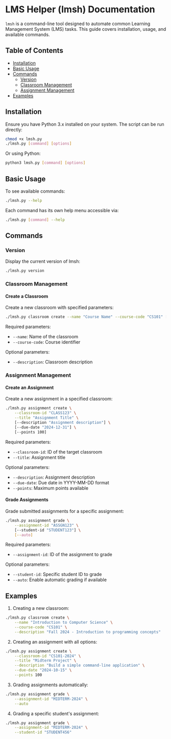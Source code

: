 # LMS Helper (lmsh) Documentation

`lmsh` is a command-line tool designed to automate common Learning Management System (LMS) tasks. This guide covers installation, usage, and available commands.

## Table of Contents
- [Installation](#installation)
- [Basic Usage](#basic-usage)
- [Commands](#commands)
  - [Version](#version)
  - [Classroom Management](#classroom-management)
  - [Assignment Management](#assignment-management)
- [Examples](#examples)

## Installation

Ensure you have Python 3.x installed on your system. The script can be run directly:

```bash
chmod +x lmsh.py
./lmsh.py [command] [options]
```

Or using Python:

```bash
python3 lmsh.py [command] [options]
```

## Basic Usage

To see available commands:
```bash
./lmsh.py --help
```

Each command has its own help menu accessible via:
```bash
./lmsh.py [command] --help
```

## Commands

### Version
Display the current version of lmsh:
```bash
./lmsh.py version
```

### Classroom Management

#### Create a Classroom
Create a new classroom with specified parameters:
```bash
./lmsh.py classroom create --name "Course Name" --course-code "CS101" [--description "Course description"]
```

Required parameters:
- `--name`: Name of the classroom
- `--course-code`: Course identifier

Optional parameters:
- `--description`: Classroom description

### Assignment Management

#### Create an Assignment
Create a new assignment in a specified classroom:
```bash
./lmsh.py assignment create \
    --classroom-id "CLASS123" \
    --title "Assignment Title" \
    [--description "Assignment description"] \
    [--due-date "2024-12-31"] \
    [--points 100]
```

Required parameters:
- `--classroom-id`: ID of the target classroom
- `--title`: Assignment title

Optional parameters:
- `--description`: Assignment description
- `--due-date`: Due date in YYYY-MM-DD format
- `--points`: Maximum points available

#### Grade Assignments
Grade submitted assignments for a specific assignment:
```bash
./lmsh.py assignment grade \
    --assignment-id "ASSGN123" \
    [--student-id "STUDENT123"] \
    [--auto]
```

Required parameters:
- `--assignment-id`: ID of the assignment to grade

Optional parameters:
- `--student-id`: Specific student ID to grade
- `--auto`: Enable automatic grading if available

## Examples

1. Creating a new classroom:
```bash
./lmsh.py classroom create \
    --name "Introduction to Computer Science" \
    --course-code "CS101" \
    --description "Fall 2024 - Introduction to programming concepts"
```

2. Creating an assignment with all options:
```bash
./lmsh.py assignment create \
    --classroom-id "CS101-2024" \
    --title "Midterm Project" \
    --description "Build a simple command-line application" \
    --due-date "2024-10-15" \
    --points 100
```

3. Grading assignments automatically:
```bash
./lmsh.py assignment grade \
    --assignment-id "MIDTERM-2024" \
    --auto
```

4. Grading a specific student's assignment:
```bash
./lmsh.py assignment grade \
    --assignment-id "MIDTERM-2024" \
    --student-id "STUDENT456"
```
